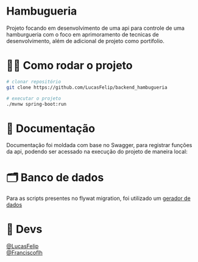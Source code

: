 # Hambugueria
Projeto focando em desenvolvimento de uma api para controle de uma  hamburgueria com o foco em aprimoramento de tecnicas de desenvolvimento, além de adicional de projeto como portifolio.

# 👨‍💻 Como rodar o projeto
```bash
# clonar repositório
git clone https://github.com/LucasFelip/backend_hambugueria

# executar o projeto
./mvnw spring-boot:run
``` 

# 📄 Documentação
Documentação foi moldada com base no Swagger, para registrar funções da api, podendo ser acessado na execução do projeto de maneira local:

# 🗂 Banco de dados
Para as scripts presentes no flywat migration, foi utilizado um [gerador de dados][dados.generate]

# 👤 Devs
[@LucasFelip][github.autor.lucas]</br>
[@Franciscoflh][github.autor.francisco]</br>


<!-- Links de Exemplo -->
[example.projeto.burguer]: [https://github.com/tomtom28/springBurger]
[documentation.api]: []
[dados.generate]: [https://generatedata.com/generator]
[github.autor.lucas]: [https://github.com/LucasFelip]
[github.autor.francisco]: [https://github.com/Franciscoflh]